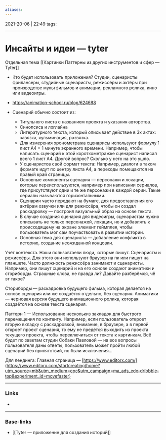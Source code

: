 ```yaml
---
aliases:
---
```

2021-20-06 | 22:49
tags: 
___

# Инсайты и идеи — tyter



Отдельная тема
[[Картинки Паттерны из других инструментов и сфер — Tyter]]

* Кто будет использовать приложения? Студии, сценаристы фрилансеры, студийные сценаристы, режиссёры и актёры при производстве мультфильмов и анимации, рекламного ролика, кино или видеоигры.

* https://animation-school.ru/blog/624688

* Сценарий обычно состоит из: 
 	- Титульного листа с названием проекта и указания авторства.
 	- Синопсиса и логлайна
	- Литературного текста, который описывает действие в 3х актах: завязка, кульминация, развязка.
	- Для измерения хронометража сценарисы используют формулу 1 лист A4 = 1 минуте экранного времени. Например, чтобы написать сценарий к этой короткометражке сценарист написал всего 1 лист А4. Другой вопрос? Сколько у него на это ушло. 
	- У сценаристов свой формат текста: Например, диалоги в таком формате идут по центру листа A4, а переходы помещаются на правый край страницы.
	- Основные компоненты сценария — персонажи и локации, которые переиспользуются, например при написании сериалов, где присутствуют одни и те же персонажи в каждой серии. Такие сериалы называются горизонтальными.
	- Сценарии часто передают на бумаге, для предоставления его актёрам озвучки или для режиссёра, чтобы он создал раскадровку — построил визуальный образ на основе текста.
	- В случае создания сценария для видеоигры, сценаристам нужно описывать не только персонажей, локации, но и добавлять к происходящему на экране элемент геймплея, чтобы пользователь мог сам поучаствовать в развитии истории.
	- Основная тема для сценариста — добавление конфликта в историю, создание неожиданной концовки.

Учёт контекста. 
Наши пользовтаели люди, которые пишут. Сценаристы и режиссёры. Для этого они используют браузер на пк или пишут на планшете. Часто должность режиссёра занимают и сценаристы. Например, они пишут сценарий и на его основе создают аниматики и сториборды. Страшные слова, не правда ли? Давайте разберёмся, чё эт такое?




Сториборды — раскадровка будущего фильма, которая делается на основе сценария или же создаётся отдельно, без сценария. 
Аниматики — черновая версия будущего анимационного ролика, которая создаётся на основе текста сценария.

Паттерн 1  — 
Использование несколькиз закладок для быстрого перемещения по контенту. Например, если пользователь откроет вторую вкладку с раскадровкой, внимание, в браузере, а в первой откроет проект сценария, то ему не предётся выходить из проекта текущего проекта, чтобы переключиться от текста к картинкам. Всё будет по заветам студии Собаки Павловой — на все вопросы пользователя даны ответы, пользователь может пройти любой сценарий без припятствий, но были исключения...



Для лендинга:
Главная страница — [https://www.editorx.com/](https://www.editorx.com/startcreating/home?utm_source=mb&utm_medium=cpc&utm_campaign=ma_ads_edx-dribbble-top&experiment_id=movefaster)


___
### Links
- 

___
### Base-links
- [[Tyter — приложение для создания историй]]

